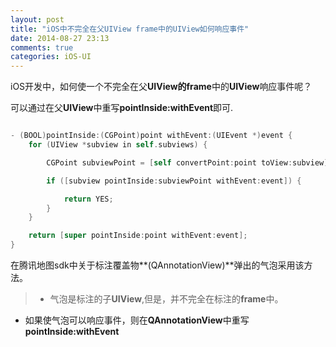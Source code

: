 ```yaml
---
layout: post
title: "iOS中不完全在父UIView frame中的UIView如何响应事件"
date: 2014-08-27 23:13
comments: true
categories: iOS-UI
---
```


iOS开发中，如何使一个不完全在父**UIView的frame**中的**UIView**响应事件呢？

<!--more-->

可以通过在父**UIView**中重写**pointInside:withEvent**即可.

``` objective-c

- (BOOL)pointInside:(CGPoint)point withEvent:(UIEvent *)event {
    for (UIView *subview in self.subviews) {

        CGPoint subviewPoint = [self convertPoint:point toView:subview];

        if ([subview pointInside:subviewPoint withEvent:event]) {

            return YES;
        }
    }

    return [super pointInside:point withEvent:event];
}


```

在腾讯地图sdk中关于标注覆盖物**(QAnnotationView)**弹出的气泡采用该方法。
   
> * 气泡是标注的子**UIView**,但是，并不完全在标注的**frame**中。
 * 如果使气泡可以响应事件，则在**QAnnotationView**中重写**pointInside:withEvent**
